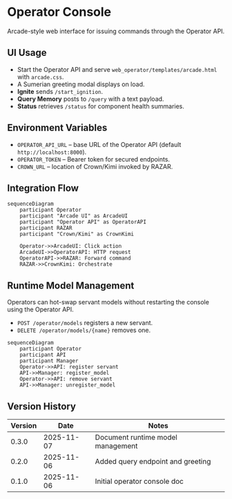 # Operator Console

Arcade-style web interface for issuing commands through the Operator API.

## UI Usage
- Start the Operator API and serve `web_operator/templates/arcade.html` with `arcade.css`.
- A Sumerian greeting modal displays on load.
- **Ignite** sends `/start_ignition`.
- **Query Memory** posts to `/query` with a text payload.
- **Status** retrieves `/status` for component health summaries.

## Environment Variables
- `OPERATOR_API_URL` – base URL of the Operator API (default `http://localhost:8000`).
- `OPERATOR_TOKEN` – Bearer token for secured endpoints.
- `CROWN_URL` – location of Crown/Kimi invoked by RAZAR.

## Integration Flow
```mermaid
sequenceDiagram
    participant Operator
    participant "Arcade UI" as ArcadeUI
    participant "Operator API" as OperatorAPI
    participant RAZAR
    participant "Crown/Kimi" as CrownKimi

    Operator->>ArcadeUI: Click action
    ArcadeUI->>OperatorAPI: HTTP request
    OperatorAPI->>RAZAR: Forward command
    RAZAR->>CrownKimi: Orchestrate
```

## Runtime Model Management
Operators can hot-swap servant models without restarting the console using the Operator API.

- `POST /operator/models` registers a new servant.
- `DELETE /operator/models/{name}` removes one.

```mermaid
sequenceDiagram
    participant Operator
    participant API
    participant Manager
    Operator->>API: register servant
    API->>Manager: register_model
    Operator->>API: remove servant
    API->>Manager: unregister_model
```

## Version History
| Version | Date       | Notes                              |
|---------|------------|------------------------------------|
| 0.3.0   | 2025-11-07 | Document runtime model management  |
| 0.2.0   | 2025-11-06 | Added query endpoint and greeting  |
| 0.1.0   | 2025-11-06 | Initial operator console doc       |
